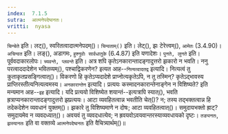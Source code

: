 ```yaml
---
index:  7.1.5
sutra:  आत्मनेपदेष्वनतः।
vritti:  nyasa
---
```


`चिन्चेते` इति। लट्(), स्वरितत्वादात्मनेपदम्()। `चिन्वताम्()` इति। लेट्(), झः टेरेत्त्वम्(), `आमेतः` (3.4.90)। `अचिन्वत` इति। लङ्(), अडागमः, `हुश्नुवोः सार्वधातुके` (6.4.87) इति यणादेशः। `पुनते, लुनते` इति। पूर्ववदाकारलोपः। 
`च्यवन्ते, प्लवन्ते` इति। अत्र शपि कृतेऽनकारान्तादङ्गादुत्तरो झकारो न भवति। 
ननु परत्वाददादेशेन भवितव्यम्(), पश्चाद्विकरणेन? इत्यत आह--`नित्यत्वादतद्र` इत्यादि। नित्यत्वं तु कुताकृतप्रसङ्गित्वात्()। विकरणो हि कृतेऽप्यदादेशे प्राप्नोत्यकृतेऽपि, न तु तस्मिन्? कृतेऽद्भावस्य प्राप्तिरस्तीत्यनित्यत्वमस्य। `अनकारान्तेन` इत्यादि। प्रत्ययः कस्मादनकारान्तेनाङ्गेन न विशिष्यते? इति मन्यमान आह--`इह` इत्यादि। यदि प्रत्ययो विशिष्येत शयान्तं--इत्यत्रापि स्यात्(), भवति ह्रत्राप्यनकारान्तादङ्गादुत्तरो झप्रत्ययः। आटा व्यवहितत्वान्न भवतीति चेत्()? न; तस्य तद्भक्तत्वान्न हि तदेकदेशेन व्यवधानं युक्तम्()। झकारे तु विशिष्यमाणे न दोषः; आटा व्यवहितत्वात्()। समुदायभक्तो ह्राट्? समुदायमेव न व्यवदध्यात्()। अवयवं तु व्यवदधात्येव; न ह्रवयवोऽवयवान्तरस्याव्यवधायको दृष्टः। 
`तङ्यनतः`, `झस्यानतः` इति वा वक्तव्ये `आत्मनेपदेष्वनतः` इति वैचित्र्यार्थम्()॥
